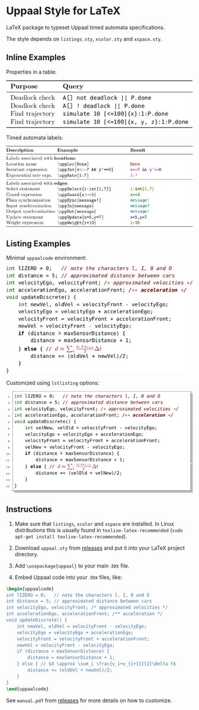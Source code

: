 # Uppaal Style for LaTeX
LaTeX package to typeset Uppaal timed automata specifications.

The style depends on `listings.sty`, `xcolor.sty` and `xspace.sty`.

## Inline Examples

Properties in a table:

![Properties in uppaalcode](prop-uppaal-code.png)

Timed automata labels:

![Inline uppaalcode](inline-uppaal-code.png)


## Listing Examples

Minimal `uppaalcode` environment:

![Minimal uppaalcode](min-uppaal-code.png)

Customized using `lstlisting` options:

![Customized uppaalcode](custom-uppaal-code.png)


## Instructions

1. Make sure that `listings`, `xcolor` and `xspace` are installed. In Linux distributions this is usually found in `texlive-latex-recommended` (`sudo apt-get install texlive-latex-recommended`).

2. Download `uppaal.sty` from [releases](https://github.com/DEIS-Tools/uppaal-latex/releases) and put it into your LaTeX project directory.

3. Add `\usepackage{uppaal}` to your main .tex file.

4. Embed Uppaal code into your .tex files, like:

```LaTeX
\begin{uppaalcode}
int lIZERO = 0;   // note the characters l, I, 0 and O
int distance = 5; // approximated distance between cars
int velocityEgo, velocityFront; /* approximated velocities */
int accelerationEgo, accelerationFront; /** acceleration */
void updateDiscrete() {
    int newVel, oldVel = velocityFront - velocityEgo;
    velocityEgo = velocityEgo + accelerationEgo;
    velocityFront = velocityFront + accelerationFront;
    newVel = velocityFront - velocityEgo;
    if (distance > maxSensorDistance) {
        distance = maxSensorDistance + 1;
    } else { // $d \approx \sum_i \frac{v_i+v_{i+1}}{2}\Delta t$
        distance += (oldVel + newVel)/2;
    }
}
\end{uppaalcode}
```

See `manual.pdf` from [releases](https://github.com/DEIS-Tools/uppaal-latex/releases) for more details on how to customize.
